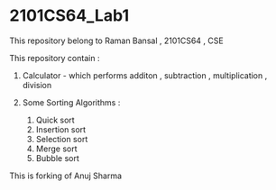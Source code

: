 # 2101CS64_Lab1
This repository belong to Raman Bansal , 2101CS64 , CSE

This repository contain :

1. Calculator - which performs additon , subtraction , multiplication , division
2. Some Sorting Algorithms :

   1. Quick sort
   2. Insertion sort
   3. Selection sort
   4. Merge sort
   5. Bubble sort

This is forking of Anuj Sharma
   

